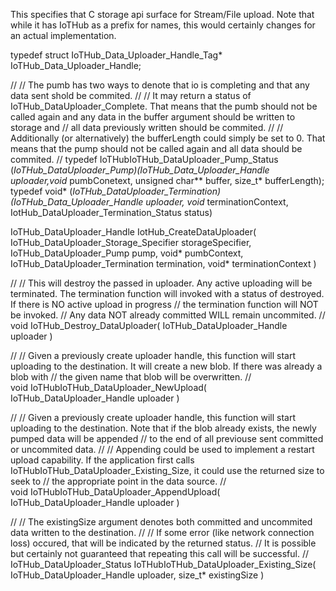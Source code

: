 This specifies that C storage api surface for Stream/File upload.  Note that while it has IoTHub as a prefix for names, this would certainly changes for an actual implementation.

typedef struct IoTHub_Data_Uploader_Handle_Tag* IoTHub_Data_Uploader_Handle;

//
// The pumb has two ways to denote that io is completing and that any data sent shold be commited.
//
//    It may return a status of IoTHub_DataUploader_Complete.  That means that the pumb should not be called again and any data in the buffer argument should be written to storage and
//    all data previously written should be commited.
//
//    Additionally (or alternatively) the bufferLength could simply be set to 0.  That means that the pump should not be called again and all data should be commited.
//
typedef IoTHubIoTHub_DataUploader_Pump_Status (*IoTHub_DataUploader_Pump)(IoTHub_Data_Uploader_Handle uploader,void* pumbConetext, unsigned char** buffer, size_t* bufferLength);
typedef void* (*IoTHub_DataUploader_Termination)(IoTHub_Data_Uploader_Handle uploader, void* terminationContext, IotHub_DataUploader_Termination_Status status)

IoTHub_DataUploader_Handle IotHub_CreateDataUploader(
                               IoTHub_DataUploader_Storage_Specifier storageSpecifier,
                               IoTHub_DataUploader_Pump pump,
                               void* pumbContext,
                               IoTHub_DataUploader_Termination termination,
                               void* terminationContext
                               )
						
//
// This will destroy the passed in uploader.  Any active uploading will be terminated.  The termination function will invoked with a status of destroyed.  If there is NO active upload in progress
// the termination function will NOT be invoked.
// Any data NOT already committed WILL remain uncommited.
//
void IoTHub_Destroy_DataUploader(
         IoTHub_DataUploader_Handle uploader
		 )
						
//
// Given a previously create uploader handle, this function will start uploading to the destination.  It will create a new blob.  If there was already a blob with
// the given name that blob will be overwritten.
//						
void IoTHubIoTHub_DataUploader_NewUpload(
          IoTHub_DataUploader_Handle uploader
		  )
		  
//
// Given a previously create uploader handle, this function will start uploading to the destination.  Note that if the blob already exists, the newly pumped data will be appended
// to the end of all previouse sent committed or uncommited data.
//
// Appending could be used to implement a restart upload capability. If the application first calls IoTHubIoTHub_DataUploader_Existing_Size, it could use the returned size to seek to
// the appropriate point in the data source.
//						
void IoTHubIoTHub_DataUploader_AppendUpload(
          IoTHub_DataUploader_Handle uploader
		  )
		  

//
// The existingSize argument denotes both committed and uncommited data written to the destination.
//
// If some error (like network connection loss) occured, that will be indicated by the returned status.
// It is possible but certainly not guaranteed that repeating this call will be successful.
//
IoTHub_DataUploader_Status IoTHubIoTHub_DataUploader_Existing_Size(
                               IoTHub_DataUploader_Handle uploader,
                               size_t* existingSize
                               )
